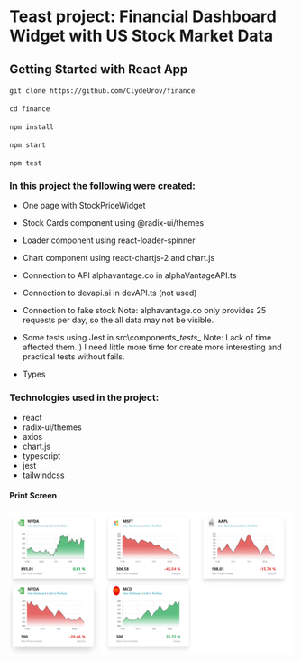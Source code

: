 # Teast project: Financial Dashboard Widget with US Stock Market Data

## Getting Started with React App

```
git clone https://github.com/ClydeUrov/finance

cd finance

npm install

npm start

npm test
```

### In this project the following were created:

- One page with StockPriceWidget
- Stock Cards component using @radix-ui/themes
- Loader component using react-loader-spinner
- Chart component using react-chartjs-2 and chart.js

- Connection to API alphavantage.co in alphaVantageAPI.ts
- Connection to devapi.ai in devAPI.ts (not used)
- Connection to fake stock
Note: alphavantage.co only provides 25 requests per day, so the all data may not be visible.

- Some tests using Jest in src\components\__tests__
Note: Lack of time affected them..) I need little more time for create more interesting and practical tests without fails.

- Types

### Technologies used in the project:

- react
- radix-ui/themes
- axios
- chart.js
- typescript
- jest
- tailwindcss

#### Print Screen

![Alt текст](src/icons/ps.PNG)